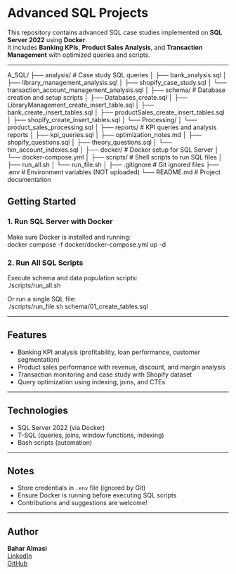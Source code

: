 # Advanced SQL Projects  

This repository contains advanced SQL case studies implemented on **SQL Server 2022** using **Docker**.  
It includes **Banking KPIs**, **Product Sales Analysis**, and **Transaction Management** with optimized queries and scripts.  

---

A_SQL/
├── analysis/ # Case study SQL queries
│   ├── bank_analysis.sql
│   ├── library_management_analysis.sql
│   ├── shopify_case_study.sql
│   └── transaction_account_management_analysis.sql
│
├── schema/ # Database creation and setup scripts
│   ├── Databases_create.sql
│   ├── LibraryManagement_create_insert_table.sql
│   ├── bank_create_insert_tables.sql
│   ├── productSales_create_insert_tables.sql
│   ├── shopify_create_insert_tables.sql
│   └── Processing/
│       └── product_sales_processing.sql
│
├── reports/ # KPI queries and analysis reports
│   ├── kpi_queries.sql
│   ├── optimization_notes.md
│   ├── shopify_questions.sql
│   ├── theory_questions.sql
│   └── txn_account_indexes.sql
│
├── docker/ # Docker setup for SQL Server
│   └── docker-compose.yml
│
├── scripts/ # Shell scripts to run SQL files
│   ├── run_all.sh
│   └── run_file.sh
│
├── .gitignore # Git ignored files
├── .env # Environment variables (NOT uploaded)
└── README.md # Project documentation

## Getting Started  

### 1. Run SQL Server with Docker  
Make sure Docker is installed and running:  
docker compose -f docker/docker-compose.yml up -d  

### 2. Run All SQL Scripts  
Execute schema and data population scripts:  
./scripts/run_all.sh  

Or run a single SQL file:  
./scripts/run_file.sh schema/01_create_tables.sql  

---

## Features  
- Banking KPI analysis (profitability, loan performance, customer segmentation)  
- Product sales performance with revenue, discount, and margin analysis  
- Transaction monitoring and case study with Shopify dataset  
- Query optimization using indexing, joins, and CTEs  

---

## Technologies  
- SQL Server 2022 (via Docker)  
- T-SQL (queries, joins, window functions, indexing)  
- Bash scripts (automation)  

---

## Notes  
- Store credentials in `.env` file (ignored by Git)  
- Ensure Docker is running before executing SQL scripts  
- Contributions and suggestions are welcome!  

---

## Author  
**Bahar Almasi**  
[LinkedIn](https://www.linkedin.com/in/baharal/)  
[GitHub](https://github.com/Bahar15984)
